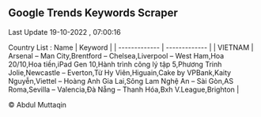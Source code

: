 

## Google Trends Keywords Scraper 
 
Last Update 19-10-2022 , 07:00:16

Country List :
 Name  | Keyword |
| ------------- | ------------- |
| VIETNAM | Arsenal – Man City,Brentford – Chelsea,Liverpool – West Ham,Hoa 20/10,Hoa tiền,iPad Gen 10,Hành trình công lý tập 5,Phương Trinh Jolie,Newcastle – Everton,Từ Hy Viên,Higuain,Cake by VPBank,Kaity Nguyễn,Viettel – Hoàng Anh Gia Lai,Sông Lam Nghệ An – Sài Gòn,AS Roma,Sevilla – Valencia,Đà Nẵng – Thanh Hóa,Bxh V.League,Brighton |



© Abdul Muttaqin 
